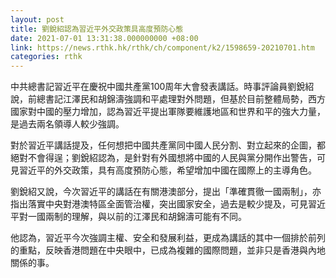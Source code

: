 ```yaml
---
layout: post
title: 劉銳紹認為習近平外交政策具高度預防心態
date: 2021-07-01 13:31:38.000000000 +08:00
link: https://news.rthk.hk/rthk/ch/component/k2/1598659-20210701.htm
categories: rthk
---
```


中共總書記習近平在慶祝中國共產黨100周年大會發表講話。時事評論員劉銳紹說，前總書記江澤民和胡錦濤強調和平處理對外問題，但基於目前整體局勢，西方國家對中國的壓力增加，認為習近平提出軍隊要維護地區和世界和平的強大力量，是過去兩名領導人較少強調。

對於習近平講話提及，任何想把中國共產黨同中國人民分割、對立起來的企圖，都絕對不會得逞；劉銳紹認為，是針對有外國想將中國的人民與黨分開作出警告，可見習近平的外交政策，具有高度預防心態，希望增加中國在國際上的主導角色。

劉銳紹又說，今次習近平的講話在有關港澳部分，提出「準確貫徹一國兩制」，亦指出落實中央對港澳特區全面管治權，突出國家安全，過去是較少提及，可見習近平對一國兩制的理解，與以前的江澤民和胡錦濤可能有不同。

他認為，習近平今次強調主權、安全和發展利益，更成為講話的其中一個排於前列的重點，反映香港問題在中央眼中，已成為複雜的國際問題，並非只是香港與內地關係的事。
